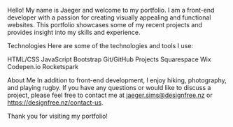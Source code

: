 Hello! My name is Jaeger and welcome to my portfolio. I am a front-end developer with a passion for creating visually appealing and functional websites. This portfolio showcases some of my recent projects and provides insight into my skills and experience.

Technologies
Here are some of the technologies and tools I use:

HTML/CSS
JavaScript
Bootstrap
Git/GitHub
Projects
Squarespace
Wix
Codepen.io
Rocketspark

About Me
In addition to front-end development, I enjoy hiking, photography, and playing rugby. If you have any questions or would like to discuss a project, please feel free to contact me at jaeger.sims@designfree.nz or https://designfree.nz/contact-us.

Thank you for visiting my portfolio!
